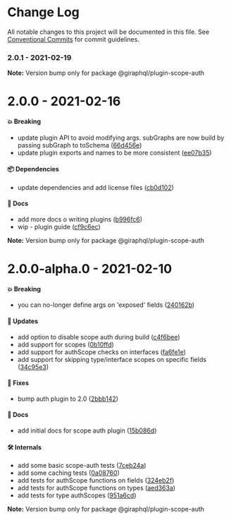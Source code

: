 # Change Log

All notable changes to this project will be documented in this file.
See [Conventional Commits](https://conventionalcommits.org) for commit guidelines.

### 2.0.1 - 2021-02-19

**Note:** Version bump only for package @giraphql/plugin-scope-auth





# 2.0.0 - 2021-02-16

#### 💥 Breaking

- update plugin API to avoid modifying args. subGraphs are now build by passing subGraph to toSchema ([66d456e](https://github.com/hayes/giraphql/commit/66d456e))
- update plugin exports and names to be more consistent ([ee07b35](https://github.com/hayes/giraphql/commit/ee07b35))

#### 📦 Dependencies

- update dependencies and add license files ([cb0d102](https://github.com/hayes/giraphql/commit/cb0d102))

#### 📘 Docs

- add more docs o writing plugins ([b996fc6](https://github.com/hayes/giraphql/commit/b996fc6))
- wip - plugin guide ([cf9c6ec](https://github.com/hayes/giraphql/commit/cf9c6ec))

**Note:** Version bump only for package @giraphql/plugin-scope-auth





# 2.0.0-alpha.0 - 2021-02-10

#### 💥 Breaking

- you can no-longer define args on 'exposed' fields ([240162b](https://github.com/hayes/giraphql/commit/240162b))

#### 🚀 Updates

- add option to disable scope auth during build ([c4f6bee](https://github.com/hayes/giraphql/commit/c4f6bee))
- add support for  scopes ([0b10ffd](https://github.com/hayes/giraphql/commit/0b10ffd))
- add support for authScope checks on interfaces ([fa6fe1e](https://github.com/hayes/giraphql/commit/fa6fe1e))
- add support for skipping type/interface scopes on specific fields ([34c95e3](https://github.com/hayes/giraphql/commit/34c95e3))

#### 🐞 Fixes

- bump auth plugin to 2.0 ([2bbb142](https://github.com/hayes/giraphql/commit/2bbb142))

#### 📘 Docs

- add initial docs for scope auth plugin ([15b086d](https://github.com/hayes/giraphql/commit/15b086d))

#### 🛠 Internals

- add some basic scope-auth tests ([7ceb24a](https://github.com/hayes/giraphql/commit/7ceb24a))
- add some caching tests ([0a08760](https://github.com/hayes/giraphql/commit/0a08760))
- add tests for authScope functions on fields ([324eb2f](https://github.com/hayes/giraphql/commit/324eb2f))
- add tests for authScope functions on types ([aed363a](https://github.com/hayes/giraphql/commit/aed363a))
- add tests for type authScopes ([951a6cd](https://github.com/hayes/giraphql/commit/951a6cd))

**Note:** Version bump only for package @giraphql/plugin-scope-auth

